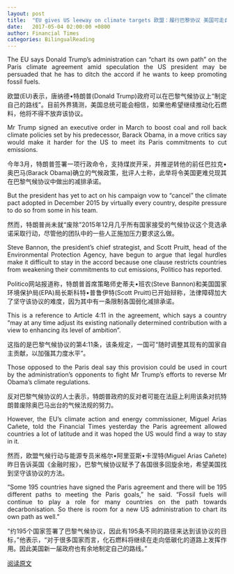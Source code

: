 ```yaml
---
layout: post
title:  "EU gives US leeway on climate targets 欧盟：履行巴黎协议 美国可走自己的路"
date:   2017-05-04 02:00:00 +0800
author: Financial Times
categories: BilingualReading
---
```


<p align="justify">
The EU says Donald Trump’s administration can “chart its own path” on the Paris climate agreement amid speculation the US president may be persuaded that he has to ditch the accord if he wants to keep promoting fossil fuels.
</p>
<p align="justify">
欧盟(EU)表示，唐纳德•特朗普(Donald Trump)政府可以在巴黎气候协议上“制定自己的路线”。目前外界猜测，美国总统可能会相信，如果他希望继续推动化石燃料，他将不得不放弃该协议。
</p>
<p align="justify">
Mr Trump signed an executive order in March to boost coal and roll back climate policies set by his predecessor, Barack Obama, in a move critics say would make it harder for the US to meet its Paris commitments to cut emissions.
</p>
<p align="justify">
今年3月，特朗普签署一项行政命令，支持煤炭开采，并推逆转他的前任巴拉克•奥巴马(Barack Obama)确立的气候政策，批评人士称，此举将令美国更难兑现其在巴黎气候协议中做出的减排承诺。
</p>
<p align="justify">
But the president has yet to act on his campaign vow to “cancel” the climate pact adopted in December 2015 by virtually every country, despite pressure to do so from some in his team.
</p>
<p align="justify">
然而，特朗普尚未就“废除”2015年12月几乎所有国家接受的气候协议这个竞选承诺采取行动，尽管他的团队中的一些人正施加压力要求这么做。
</p>
<p align="justify">
Steve Bannon, the president’s chief strategist, and Scott Pruitt, head of the Environmental Protection Agency, have begun to argue that legal hurdles make it difficult to stay in the accord because one clause restricts countries from weakening their commitments to cut emissions, Politico has reported.
</p>
<p align="justify">
Politico网站报道称，特朗普首席策略师史蒂夫•班农(Steve Bannon)和美国国家环境保护局(EPA)局长斯科特•普鲁伊特(Scott Pruitt)已开始辩称，法律障碍加大了坚守该协议的难度，因为其中有一条限制各国弱化减排承诺。
</p>
<p align="justify">
This is a reference to Article 4:11 in the agreement, which says a country “may at any time adjust its existing nationally determined contribution with a view to enhancing its level of ambition”.
</p>
<p align="justify">
这指的是巴黎气候协议的第4:11条，该条规定，一国可“随时调整其现有的国家自主贡献，以加强其力度水平”。
</p>
<p align="justify">
Those opposed to the Paris deal say this provision could be used in court by the administration’s opponents to fight Mr Trump’s efforts to reverse Mr Obama’s climate regulations.
</p>
<p align="justify">
反对巴黎气候协议的人士表示，特朗普政府的反对者可能在法庭上利用该条对抗特朗普废除奥巴马出台的气候法规的努力。
</p>
<p align="justify">
However, the EU’s climate action and energy commissioner, Miguel Arias Cañete, told the Financial Times yesterday the Paris agreement allowed countries a lot of latitude and it was hoped the US would find a way to stay in it.
</p>
<p align="justify">
然而，欧盟气候行动与能源专员米格尔•阿里亚斯•卡涅特(Miguel Arias Cañete)昨日告诉英国《金融时报》，巴黎气候协议赋予了各国很多回旋余地，希望美国找到坚守该协议的方法。
</p>
<p align="justify">
“Some 195 countries have signed the Paris agreement and there will be 195 different paths to meeting the Paris goals,” he said. “Fossil fuels will continue to play a role for many countries on the path towards decarbonisation. So there is room for a new US administration to chart its own path as well.”
</p>
<p align="justify">
“约195个国家签署了巴黎气候协议，因此有195条不同的路径来达到该协议的目标，”他表示，“对于很多国家而言，化石燃料将继续在走向低碳化的道路上发挥作用。因此美国新一届政府也有余地制定自己的路线。”
</p>

[阅读原文](http://www.ftchinese.com/story/001072440/ce#adchannelID=1100)